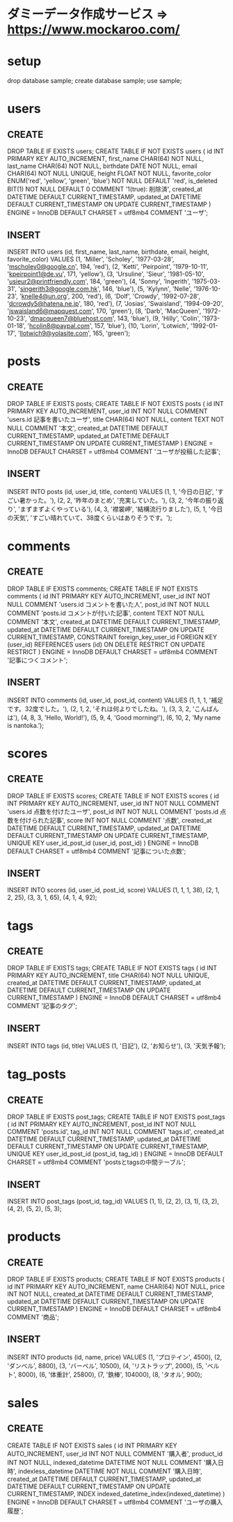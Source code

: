 
# ダミーデータ作成サービス => https://www.mockaroo.com/

# setup
drop database sample;
create database sample;
use sample;

# users

## CREATE
DROP TABLE IF EXISTS users;
CREATE TABLE IF NOT EXISTS users (
  id INT PRIMARY KEY AUTO_INCREMENT,
  first_name CHAR(64) NOT NULL,
  last_name CHAR(64) NOT NULL,
  birthdate DATE NOT NULL,
  email CHAR(64) NOT NULL UNIQUE,
  height FLOAT NOT NULL,
  favorite_color ENUM('red', 'yellow', 'green', 'blue') NOT NULL DEFAULT 'red',
  is_deleted BIT(1) NOT NULL DEFAULT 0 COMMENT '1(true): 削除済',
  created_at DATETIME DEFAULT CURRENT_TIMESTAMP,
  updated_at DATETIME DEFAULT CURRENT_TIMESTAMP ON UPDATE CURRENT_TIMESTAMP
) ENGINE = InnoDB DEFAULT CHARSET = utf8mb4 COMMENT 'ユーザ';

## INSERT
INSERT INTO users
  (id, first_name, last_name, birthdate, email, height, favorite_color)
VALUES
  (1, 'Miller', 'Scholey', '1977-03-28', 'mscholey0@google.cn', 194, 'red'),
  (2, 'Ketti', 'Peirpoint', '1979-10-11', 'kpeirpoint1@de.vu', 171, 'yellow'),
  (3, 'Ursuline', 'Sieur', '1981-05-10', 'usieur2@printfriendly.com', 184, 'green'),
  (4, 'Sonny', 'Ingerith', '1975-03-31', 'singerith3@google.com.hk', 146, 'blue'),
  (5, 'Kylynn', 'Nelle', '1976-10-23', 'knelle4@un.org', 200, 'red'),
  (6, 'Dolf', 'Crowdy', '1992-07-28', 'dcrowdy5@hatena.ne.jp', 180, 'red'),
  (7, 'Josias', 'Swaisland', '1994-09-20', 'jswaisland6@mapquest.com', 170, 'green'),
  (8, 'Darb', 'MacQueen', '1972-10-23', 'dmacqueen7@bluehost.com', 143, 'blue'),
  (9, 'Hilly', 'Colin', '1973-01-18', 'hcolin8@paypal.com', 157, 'blue'),
  (10, 'Lorin', 'Lotwich', '1992-01-17', 'llotwich9@yolasite.com', 165, 'green');

# posts

## CREATE
DROP TABLE IF EXISTS posts;
CREATE TABLE IF NOT EXISTS posts (
  id INT PRIMARY KEY AUTO_INCREMENT,
  user_id INT NOT NULL COMMENT 'users.id 記事を書いたユーザ',
  title CHAR(64) NOT NULL,
  content TEXT NOT NULL COMMENT '本文',
  created_at DATETIME DEFAULT CURRENT_TIMESTAMP,
  updated_at DATETIME DEFAULT CURRENT_TIMESTAMP ON UPDATE CURRENT_TIMESTAMP
) ENGINE = InnoDB DEFAULT CHARSET = utf8mb4 COMMENT 'ユーザが投稿した記事';

## INSERT
INSERT INTO posts
  (id, user_id, title, content)
VALUES
  (1, 1, '今日の日記', 'すごい暑かった。'),
  (2, 2, '昨年のまとめ', '充実していた。'),
  (3, 2, '今年の振り返り', 'まずまずよくやっている'),
  (4, 3, '襟裳岬', '結構流行りました'),
  (5, 1, '今日の天気', 'すごい晴れていて、38度くらいはありそうです。');

# comments

## CREATE
DROP TABLE IF EXISTS comments;
CREATE TABLE IF NOT EXISTS comments (
  id INT PRIMARY KEY AUTO_INCREMENT,
  user_id INT NOT NULL COMMENT 'users.id コメントを書いた人',
  post_id INT NOT NULL COMMENT 'posts.id コメントが付いた記事',
  content TEXT NOT NULL COMMENT '本文',
  created_at DATETIME DEFAULT CURRENT_TIMESTAMP,
  updated_at DATETIME DEFAULT CURRENT_TIMESTAMP ON UPDATE CURRENT_TIMESTAMP,
  CONSTRAINT foreign_key_user_id
    FOREIGN KEY (user_id)
    REFERENCES users (id)
    ON DELETE RESTRICT
    ON UPDATE RESTRICT
) ENGINE = InnoDB DEFAULT CHARSET = utf8mb4 COMMENT '記事につくコメント';

## INSERT
INSERT INTO comments
  (id, user_id, post_id, content)
VALUES
  (1, 1, 1, '補足です。32度でした。'),
  (2, 1, 2, 'それは何よりでしたね。'),
  (3, 3, 2, 'こんばんは'),
  (4, 8, 3, 'Hello, World!'),
  (5, 9, 4, 'Good morning!'),
  (6, 10, 2, 'My name is nantoka.');

# scores

## CREATE
DROP TABLE IF EXISTS scores;
CREATE TABLE IF NOT EXISTS scores (
  id INT PRIMARY KEY AUTO_INCREMENT,
  user_id INT NOT NULL COMMENT 'users.id 点数を付けたユーザ',
  post_id INT NOT NULL COMMENT 'posts.id 点数を付けられた記事',
  score INT NOT NULL COMMENT '点数',
  created_at DATETIME DEFAULT CURRENT_TIMESTAMP,
  updated_at DATETIME DEFAULT CURRENT_TIMESTAMP ON UPDATE CURRENT_TIMESTAMP,
  UNIQUE KEY user_id_post_id (user_id, post_id)
) ENGINE = InnoDB DEFAULT CHARSET = utf8mb4 COMMENT '記事についた点数';

## INSERT
INSERT INTO scores
  (id, user_id, post_id, score)
VALUES
  (1, 1, 1, 38),
  (2, 1, 2, 25),
  (3, 3, 1, 65),
  (4, 1, 4, 92);

# tags

## CREATE
DROP TABLE IF EXISTS tags;
CREATE TABLE IF NOT EXISTS tags (
  id INT PRIMARY KEY AUTO_INCREMENT,
  title CHAR(64) NOT NULL UNIQUE,
  created_at DATETIME DEFAULT CURRENT_TIMESTAMP,
  updated_at DATETIME DEFAULT CURRENT_TIMESTAMP ON UPDATE CURRENT_TIMESTAMP
) ENGINE = InnoDB DEFAULT CHARSET = utf8mb4 COMMENT '記事のタグ';

## INSERT
INSERT INTO tags
  (id, title)
VALUES
  (1, '日記'),
  (2, 'お知らせ'),
  (3, '天気予報');

# tag_posts

## CREATE
DROP TABLE IF EXISTS post_tags;
CREATE TABLE IF NOT EXISTS post_tags (
  id INT PRIMARY KEY AUTO_INCREMENT,
  post_id INT NOT NULL COMMENT 'posts.id',
  tag_id INT NOT NULL COMMENT 'tags.id',
  created_at DATETIME DEFAULT CURRENT_TIMESTAMP,
  updated_at DATETIME DEFAULT CURRENT_TIMESTAMP ON UPDATE CURRENT_TIMESTAMP,
  UNIQUE KEY user_id_post_id (post_id, tag_id)
) ENGINE = InnoDB DEFAULT CHARSET = utf8mb4 COMMENT 'postsとtagsの中間テーブル';

## INSERT
INSERT INTO post_tags
  (post_id, tag_id)
VALUES
  (1, 1),
  (2, 2),
  (3, 1),
  (3, 2),
  (4, 2),
  (5, 2),
  (5, 3);


# products

## CREATE
DROP TABLE IF EXISTS products;
CREATE TABLE IF NOT EXISTS products (
  id INT PRIMARY KEY AUTO_INCREMENT,
  name CHAR(64) NOT NULL,
  price INT NOT NULL,
  created_at DATETIME DEFAULT CURRENT_TIMESTAMP,
  updated_at DATETIME DEFAULT CURRENT_TIMESTAMP ON UPDATE CURRENT_TIMESTAMP
) ENGINE = InnoDB DEFAULT CHARSET = utf8mb4 COMMENT '商品';

## INSERT
INSERT INTO products
  (id, name, price)
VALUES
  (1, 'プロテイン', 4500),
  (2, 'ダンベル', 8800),
  (3, 'バーベル', 10500),
  (4, 'リストラップ', 2000),
  (5, 'ベルト', 8000),
  (6, '体重計', 25800),
  (7, '鉄棒', 104000),
  (8, 'タオル', 900);

# sales

## CREATE
CREATE TABLE IF NOT EXISTS sales (
  id INT PRIMARY KEY AUTO_INCREMENT,
  user_id INT NOT NULL COMMENT '購入者',
  product_id INT NOT NULL,
  indexed_datetime DATETIME NOT NULL COMMENT '購入日時',
  indexless_datetime DATETIME NOT NULL COMMENT '購入日時',
  created_at DATETIME DEFAULT CURRENT_TIMESTAMP,
  updated_at DATETIME DEFAULT CURRENT_TIMESTAMP ON UPDATE CURRENT_TIMESTAMP,
  INDEX indexed_datetime_index(indexed_datetime)
) ENGINE = InnoDB DEFAULT CHARSET = utf8mb4 COMMENT 'ユーザの購入履歴';
